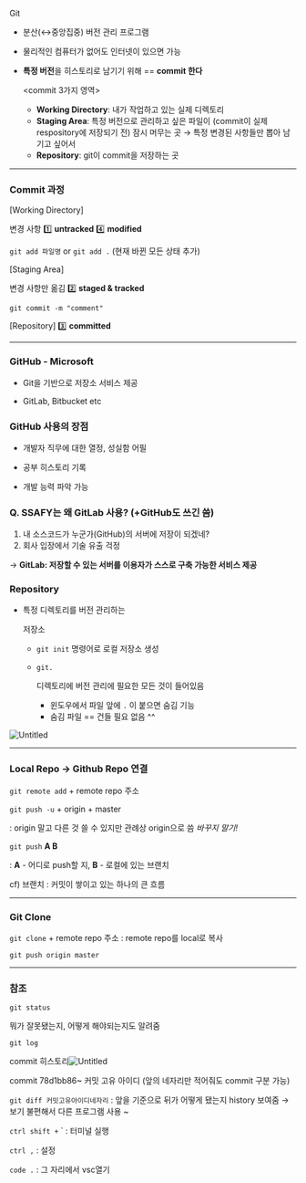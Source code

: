 Git

- 분산(↔중앙집중) 버전 관리 프로그램

- 물리적인 컴퓨터가 없어도 인터넷이 있으면 가능

- **특정 버전**을 히스토리로 남기기 위해 == **commit 한다**

  <commit 3가지 영역>

  - **Working Directory**: 내가 작업하고 있는 실제 디렉토리
  - **Staging Area**:  특정 버전으로 관리하고 싶은 파일이 (commit이 실제 respository에 저장되기 전) 잠시 머무는 곳 → 특정 변경된 사항들만 뽑아 남기고 싶어서
  - **Repository**: git이 commit을 저장하는 곳

------

### Commit 과정

[Working Directory] 

변경 사항 1️⃣ **untracked**   4️⃣ **modified**

`git add 파일명` or `git add .` (현재 바뀐 모든 상태 추가)

[Staging Area] 

변경 사항만 옮김 2️⃣ **staged & tracked**

```git commit -m "comment"```

[Repository] 3️⃣ **committed**



------

### GitHub - Microsoft

- Git을 기반으로 저장소 서비스 제공

- GitLab, Bitbucket etc

  

### GitHub 사용의 장점

- 개발자 직무에 대한 열정, 성실함 어필

- 공부 히스토리 기록

- 개발 능력 파악 가능

  

### Q. SSAFY는 왜 GitLab 사용? (+GitHub도 쓰긴 씀)

1. 내 소스코드가 누군가(GitHub)의 서버에 저장이 되겠네?
2. 회사 입장에서 기술 유출 걱정

→  **GitLab: 저장할 수 있는 서버를 이용자가 스스로 구축 가능한 서비스 제공**



### Repository

- 특정 디렉토리를 버전 관리하는 

  저장소

  - `git init` 명령어로 로컬 저장소 생성

  - `git.`

      디렉토리에 버전 관리에 필요한 모든 것이 들어있음

    - 윈도우에서 파일 앞에 `.` 이 붙으면 숨김 기능
    - 숨김 파일 == 건들 필요 없음 ^^

![Untitled](README.assets/Untitled-16578586192994.png)

------

### Local Repo → Github Repo 연결

`git remote add` + remote repo 주소

`git push -u` + origin + master

: origin 말고 다른 것 쓸 수 있지만 관례상 origin으로 씀 *바꾸지 말기!*

`git push` **A  B**

: **A** - 어디로 push할 지, **B** - 로컬에 있는 브랜치

cf) 브랜치 : 커밋이 쌓이고 있는 하나의 큰 흐름

------

### Git Clone

`git clone` + remote repo  주소 : remote repo를 local로 복사

`git push origin master`

------

### 참조

`git status`

뭐가 잘못됐는지, 어떻게 해야되는지도 알려줌

`git log`

commit 히스토리![Untitled](README.assets/Untitled-16578586579955.png)

commit 78d1bb86~ 커밋 고유 아이디 (앞의 네자리만 적어줘도  commit 구분 가능)

`git diff 커밋고유아이디네자리` : 앞을 기준으로 뒤가 어떻게 됐는지 history 보여줌 → 보기 불편해서 다른 프로그램 사용 ~

`ctrl shift +`  ` : 터미널 실행

`ctrl ,` : 설정

`code .` : 그 자리에서 vsc열기